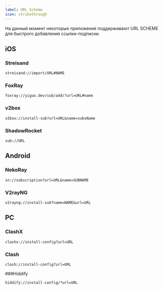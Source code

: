 ```yaml
---
label: URL Scheme
icon: strikethrough
---
```

На данный момент некоторые приложения поддерживают URL SCHEME для быстрого добавления ссылки-подписки.

## iOS

### Streisand

```
streisand://import/URL#NAME
```

### FoxRay

```
foxray://yiguo.dev/sub/add/?url=URL#name
```

### v2box

```
v2box://install-sub?url=URL&name=subsName
```

### ShadowRocket

```
sub://URL
```

## Android

### NekoRay

```
sn://subscription?url=URL&name=SUBNAME
```

### V2rayNG

```
v2rayng://install-sub?name=NAME&url=URL
```

## PC

### ClashX

```
clashx://install-config?url=URL
```

### Clash

```
clash://install-config?url=URL
```

###Hiddify
```
hiddify://install-config/?url=URL
```
